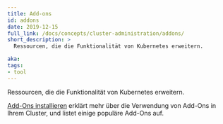 ```yaml
---
title: Add-ons
id: addons
date: 2019-12-15
full_link: /docs/concepts/cluster-administration/addons/
short_description: >
  Ressourcen, die die Funktionalität von Kubernetes erweitern.

aka:
tags:
- tool
---
```

  Ressourcen, die die Funktionalität von Kubernetes erweitern.

<!--more-->
[Add-Ons installieren](/docs/concepts/cluster-administration/addons/) erklärt mehr über die Verwendung von Add-Ons in Ihrem Cluster, und listet einige populäre Add-Ons auf.
